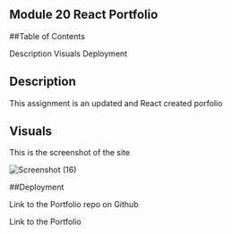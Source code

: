 ## Module 20 React Portfolio

##Table of Contents

Description
Visuals
Deployment


## Description

This assignment is an updated and React created porfolio


## Visuals

This is the screenshot of the site

![Screenshot (16)](https://user-images.githubusercontent.com/107225060/187093790-487ecaee-842d-4d5a-a2dd-439f29f1b904.png)


##Deployment

Link to the Portfolio repo on Github 




Link to the Portfolio

